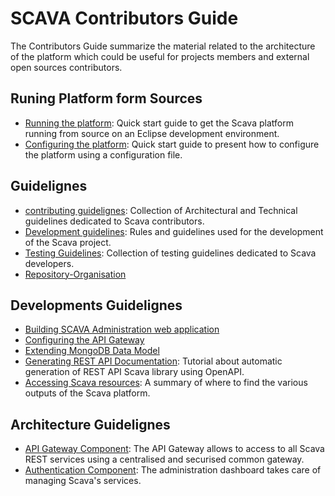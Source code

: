 # SCAVA Contributors Guide
The Contributors Guide summarize the material related to the architecture of the platform which could be useful for projects members and external open sources contributors.

## Runing Platform form Sources

* [Running the platform](runing-from-sources/Running-the-platform.md): Quick start guide to get the Scava platform running from source on an Eclipse development environment.
* [Configuring the platform](runing-from-sources/Platform-configuration.md): Quick start guide to present how to configure the platform using a configuration file.

## Guidelignes

* [contributing guidelignes](contributing/Contributing.md): Collection of Architectural and Technical guidelines dedicated to Scava contributors.
* [Development guidelines](contributing/Development-Guidelines.md): Rules and guidelines used for the development of the Scava project.
* [Testing Guidelines](contributing/Testing-Guidelines.md): Collection of testing guidelines dedicated to Scava developers.
* [Repository-Organisation](contributing/Repository-Organisation.md)

## Developments Guidelignes

* [Building SCAVA Administration web application](developement/SCAVA-Administration.md)
* [Configuring the API Gateway](developement/API-Gateway-Configuration.md)
* [Extending MongoDB Data Model](developement/Extend-MongoDB-Data-Model.md)
* [Generating REST API Documentation](developement/REST-API-Generation.md): Tutorial about automatic generation of REST API Scava library using OpenAPI.
* [Accessing Scava resources](developement/Scava-Resources.md): A summary of where to find the various outputs of the Scava platform.

## Architecture Guidelignes

* [API Gateway Component](architecture/API-Gateway-Component.md): The API Gateway allows to access to all Scava REST services using a centralised and securised common gateway.
* [Authentication Component](architecture/Authentication-Component.md): The administration dashboard takes care of managing Scava's services.


